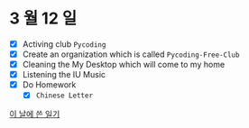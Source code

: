 # 3 월 12 일

- [x] Activing club `Pycoding`
- [x] Create an organization which is called `Pycoding-Free-Club`
- [x] Cleaning the My Desktop which will come to my home
- [x] Listening the IU Music
- [x] Do Homework
  - [x] `Chinese Letter`

[이 날에 쓴 일기](../../../diary/2022/3/12.md)
